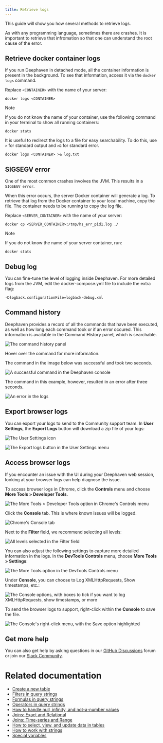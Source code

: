 ```yaml
---
title: Retrieve logs
---
```


This guide will show you how several methods to retrieve logs.

As with any programming language, sometimes there are crashes. It is important to retrieve that infromation so that one can understand the root cause of the error.

## Retrieve docker container logs

If you run Deephaven in detached mode, all the container information is present in the background. To see that information, access it via the `docker logs` command.

Replace `<CONTAINER>` with the name of your server:

```shell
docker logs <CONTAINER>
```

> [!NOTE]
> If you do not know the name of your container, use the following command in your terminal to show all running containers:
>
> ```shell
> docker stats
> ```

It is useful to redirect the logs to a file for easy searchability. To do this, use `>` for standard output and `>&` for standard error.

```shell
docker logs <CONTAINER> >& log.txt
```

## SIGSEGV error

One of the most common crashes involves the JVM. This results in a `SIGSEGV error`.

When this error occurs, the server Docker container will generate a log. To retrieve that log from the Docker container to your local machine, copy the file. The container needs to be running to copy the log file.

Replace `<SERVER_CONTAINER>` with the name of your server:

```shell
docker cp <SERVER_CONTAINER>:/tmp/hs_err_pid1.log ./
```

> [!NOTE]
> If you do not know the name of your server container, run:
>
> ```shell
> docker stats
> ```

## Debug log

You can fine-tune the level of logging inside Deephaven. For more detailed logs from the JVM, edit the docker-compose.yml file to include the extra flag:

```shell
-Dlogback.configurationFile=logback-debug.xml
```

## Command history

Deephaven provides a record of all the commands that have been executed, as well as how long each command took or if an error occured. This information is available in the Command History panel, which is searchable.

![The command history panel](../assets/how-to/logs1.png)

Hover over the command for more information.

The command in the image below was successful and took two seconds.

![A successful command in the Deephaven console](../assets/how-to/logs2.png)

The command in this example, however, resulted in an error after three seconds.

![An error in the logs](../assets/how-to/logs3.png)

## Export browser logs

You can export your logs to send to the Community support team. In **User Settings**, the **Export Logs** button will download a zip file of your logs:

![The **User Settings** icon](../assets/how-to/user_settings.png)

![The **Export logs** button in the **User Settings** menu](../assets/how-to/support_settings.png)

## Access browser logs

If you encounter an issue with the UI during your Deephaven web session, looking at your browser logs can help diagnose the issue.

To access browser logs in Chrome, click the **Controls** menu and choose **More Tools > Developer Tools**.

![The **More Tools > Developer Tools** option in Chrome's **Controls** menu](../assets/how-to/browser1.png)

Click the **Console** tab. This is where known issues will be logged.

![Chrome's **Console** tab](../assets/how-to/browser2.png)

Next to the **Filter** field, we recommend selecting all levels:

![All levels selected in the **Filter** field](../assets/how-to/browser3.png)

You can also adjust the following settings to capture more detailed information in the logs. In the **DevTools Controls** menu, choose **More Tools > Settings**:

![The **More Tools** option in the **DevTools Controls** menu](../assets/how-to/browser4.png)

Under **Console**, you can choose to Log XMLHttpRequests, Show timestamps, etc.:

![The **Console** options, with boxes to tick if you want to log XMLHttpRequests, show timestamps, or more](../assets/how-to/browser5.png)

To send the browser logs to support, right-click within the **Console** to save the file.

![The **Console**'s right-click menu, with the **Save** option highlighted](../assets/how-to/browser6.png)

## Get more help

You can also get help by asking questions in our [GitHub Discussions](https://github.com/deephaven/deephaven-core/discussions/categories/q-a) forum or join our [Slack Community](/slack).

# Related documentation

- [Create a new table](./new-and-empty-table.md#new_table)
- [Filters in query strings](./filters.md)
- [Formulas in query strings](./formulas.md)
- [Operators in query strings](./operators.md)
- [How to handle null, infinity, and not-a-number values](./null-inf-nan.md)
- [Joins: Exact and Relational](./joins-exact-relational.md)
- [Joins: Time-series and Range](./joins-timeseries-range.md)
- [How to select, view, and update data in tables](./use-select-view-update.md)
- [How to work with strings](./work-with-strings.md)
- [Special variables](../reference/query-language/variables/special-variables.md)
